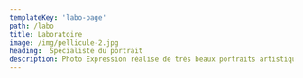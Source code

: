 ```yaml
---
templateKey: 'labo-page'
path: /labo
title: Laboratoire
image: /img/pellicule-2.jpg
heading:  Spécialiste du portrait
description: Photo Expression réalise de très beaux portraits artistiques, retouchés pour CV et réseaux sociaux en adéquation avec votre profil.
---
```

